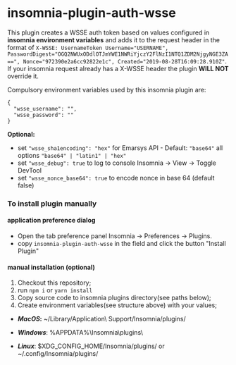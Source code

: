 # **insomnia-plugin-auth-wsse**

This plugin creates a WSSE auth token based on values configured in **insomnia environment variables**
and adds it to the request header in the format of `X-WSSE: UsernameToken Username="USERNAME", PasswordDigest="OGQ2NWUxODdlOTJmYWE1NWRiYjczY2FlNzI1NTQ1ZDM2NjgyNGE3ZA==", Nonce="972390e2a6cc92822e1c", Created="2019-08-28T16:09:28.910Z"`.
If your insomnia request already has a X-WSSE header the plugin **WILL NOT** override it.

Compulsory environment variables used by this insomnia plugin are:

```
{
  "wsse_username": "",
  "wsse_password": ""
}
```

**Optional:**

- set `"wsse_sha1encoding": "hex"` for Emarsys API - Default: `"base64"` all options `"base64" | "latin1" | "hex"`
- set `"wsse_debug": true` to log to console Insomnia -> View -> Toggle DevTool
- set `"wsse_nonce_base64": true` to encode nonce in base 64 (default false)

### To install plugin manually

#### application preference dialog

- Open the tab preference panel Insomnia -> Preferences -> Plugins.
- copy `insomnia-plugin-auth-wsse` in the field and click the button "Install Plugin"

#### manual installation (optional)

1.  Checkout this repository;
2.  run `npm i` or `yarn install`
3.  Copy source code to insomnia plugins directory(see paths below);
4.  Create environment variables(see structure above) with your values;

- **_MacOS_:** ~/Library/Application\ Support/Insomnia/plugins/

- _**Windows**_: %APPDATA%\Insomnia\plugins\

- _**Linux**_: \$XDG_CONFIG_HOME/Insomnia/plugins/ or ~/.config/Insomnia/plugins/